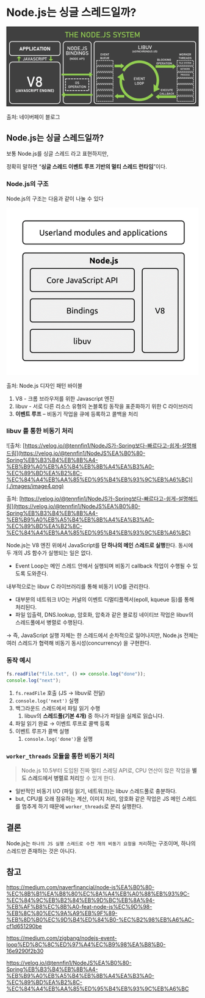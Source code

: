 # Node.js는 싱글 스레드일까?

![출처: 네이버페이 블로그](./images/image2.png)

출처: 네이버페이 블로그

## Node.js는 싱글 스레드일까?

보통 Node.js를 싱글 스레드 라고 표현하지만,

정확히 말하면 “**싱글 스레드 이벤트 루프 기반의 멀티 스레드 런타임**”이다.

### Node.js의 구조

Node.js의 구조는 다음과 같이 나눌 수 있다

![출처: Node.js 디자인 패턴 바이블](./images/image3.png)

출처: Node.js 디자인 패턴 바이블

1. V8 - 크롬 브라우저를 위한 Javascript 엔진
2. libuv - 서로 다른 리소스 유형의 논블록킹 동작을 표준화하기 위한 C 라이브러리
3. **이벤트 루프** – 비동기 작업을 큐에 등록하고 콜백을 처리

### libuv 를 통한 비동기 처리

![출처: [https://velog.io/@tennfin1/NodeJS가-Spring보다-빠르다고-쉽게-설명해드림](https://velog.io/@tennfin1/NodeJS%EA%B0%80-Spring%EB%B3%B4%EB%8B%A4-%EB%B9%A0%EB%A5%B4%EB%8B%A4%EA%B3%A0-%EC%89%BD%EA%B2%8C-%EC%84%A4%EB%AA%85%ED%95%B4%EB%93%9C%EB%A6%BC)](./images/image4.png)

출처: [https://velog.io/@tennfin1/NodeJS가-Spring보다-빠르다고-쉽게-설명해드림](https://velog.io/@tennfin1/NodeJS%EA%B0%80-Spring%EB%B3%B4%EB%8B%A4-%EB%B9%A0%EB%A5%B4%EB%8B%A4%EA%B3%A0-%EC%89%BD%EA%B2%8C-%EC%84%A4%EB%AA%85%ED%95%B4%EB%93%9C%EB%A6%BC)

Node.js는 V8 엔진 위에서 JavaScript를 **단 하나의 메인 스레드로 실행**한다. 동시에 두 개의 JS 함수가 실행되는 일은 없다.

- Event Loop는 메인 스레드 안에서 실행되며 비동기 callback 작업이 수행될 수 있도록 도와준다.

내부적으로는 libuv C 라이브러리를 통해 비동기 I/O를 관리한다.

- 대부분의 네트워크 I/O는 커널의 이벤트 디멀티플렉서(epoll, kqueue 등)를 통해 처리된다.
- 파일 입출력, DNS.lookup, 암호화, 압축과 같은 블로킹 네이티브 작업은 libuv의 스레드풀에서 병렬로 수행된다.

→ 즉, JavaScript 실행 자체는 한 스레드에서 순차적으로 일어나지만, Node.js 전체는 여러 스레드가 협력해 비동기 동시성(concurrency) 을 구현한다.

### 동작 예시

```jsx
fs.readFile("file.txt", () => console.log("done"));
console.log("next");
```

1. `fs.readFile` 호출 (JS → libuv로 전달)
2. `console.log('next')` 실행
3. 백그라운드 스레드에서 파일 읽기 수행
   1. libuv의 **스레드풀(기본 4개)** 중 하나가 파일을 실제로 읽습니다.
4. 파일 읽기 완료 → 이벤트 루프로 콜백 등록
5. 이벤트 루프가 콜백 실행
   1. `console.log('done')`을 실행

### **`worker_threads` 모듈을 통한 비동기 처리**

> Node.js 10.5부터 도입된 진짜 멀티 스레딩 API로, CPU 연산이 많은 작업을 **별도 스레드에서 병렬로 처리**할 수 있게 한다.

- 일반적인 비동기 I/O (파일 읽기, 네트워크)는 libuv 스레드풀로 충분하다.
- but, CPU를 오래 점유하는 계산, 이미지 처리, 암호화 같은 작업은 JS 메인 스레드를 멈추게 하기 때문에 `worker_threads`로 분리 실행한다.

## 결론

Node.js는 `하나의 JS 실행 스레드로 수천 개의 비동기 요청을 처리`하는 구조이며, 하나의 스레드만 존재하는 것은 아니다.

## 참고

https://medium.com/naverfinancial/node-js%EA%B0%80-%EC%8B%B1%EA%B8%80%EC%8A%A4%EB%A0%88%EB%93%9C-%EC%84%9C%EB%B2%84%EB%9D%BC%EB%8A%94-%EB%AF%B8%EC%8B%A0-feat-node-js%EC%9D%98-%EB%8C%80%EC%9A%A9%EB%9F%89-%EB%8D%B0%EC%9D%B4%ED%84%B0-%EC%B2%98%EB%A6%AC-cf1d651290be

https://medium.com/zigbang/nodejs-event-loop%ED%8C%8C%ED%97%A4%EC%B9%98%EA%B8%B0-16e9290f2b30

https://velog.io/@tennfin1/NodeJS%EA%B0%80-Spring%EB%B3%B4%EB%8B%A4-%EB%B9%A0%EB%A5%B4%EB%8B%A4%EA%B3%A0-%EC%89%BD%EA%B2%8C-%EC%84%A4%EB%AA%85%ED%95%B4%EB%93%9C%EB%A6%BC
